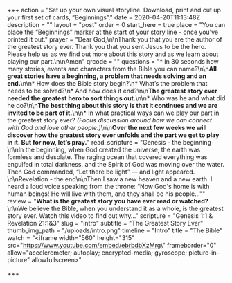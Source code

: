 +++
action = "Set up your own visual storyline. Download, print and cut up your first set of cards, “Beginnings”."
date = 2020-04-20T11:13:48Z
description = ""
layout = "post"
order = 0
start_here = true
place = "You can place the “Beginnings” marker at the start of your story line - once you've printed it out."
prayer = "Dear God,\n\nThank you that you are the author of the greatest story ever. Thank you that you sent Jesus to be the hero. Please help us as we find out more about this story and as we learn about playing our part.\n\nAmen"
qrcode = ""
questions = "* In 30 seconds how many stories, events and characters from the Bible you can name?\n\n**All great stories have a beginning, a problem that needs solving and an end.**\n\n* How does the Bible story begin?\n* What’s the problem that needs to be solved?\n* And how does it end?\n\n**The greatest story ever needed the greatest hero to sort things out.**\n\n* Who was he and what did he do?\n\n**The best thing about this story is that it continues and we are invited to be part of it.**\n\n* In what practical ways can we play our part in the greatest story ever? _(Focus discussion around how we can connect with God and love other people.)_\n\n**Over the next few weeks we will discover how the greatest story ever unfolds and the part we get to play in it. But for now, let’s pray.**"
read_scripture = "Genesis - the beginning \n\nIn the beginning, when God created the universe, the earth was formless and desolate. The raging ocean that covered everything was engulfed in total darkness, and the Spirit of God was moving over the water. Then God commanded, “Let there be light” — and light appeared. \n\nRevelation - the end\n\nThen I saw a new heaven and a new earth.  I heard a loud voice speaking from the throne: “Now God's home is with human beings! He will live with them, and they shall be his people...\""
review = "**What is the greatest story you have ever read or watched?**\n\nWe believe the Bible, when you understand it as a whole, is the greatest story ever. Watch this video to find out why..."
scripture = "Genesis 1:1 & Revelation 21:1&3"
slug = "intro"
subtitle = "The Greatest Story Ever"
thumb_img_path = "/uploads/intro.png"
timeline = "Intro"
title = "The Bible"
watch = "<iframe width=\"560\" height=\"315\" src=\"https://www.youtube.com/embed/ebrbdbXzMrg\" frameborder=\"0\" allow=\"accelerometer; autoplay; encrypted-media; gyroscope; picture-in-picture\" allowfullscreen></iframe>"

+++

